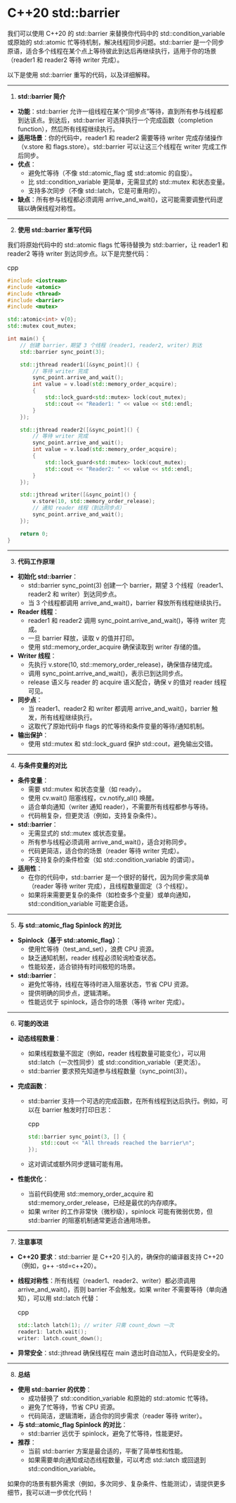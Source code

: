 # C++20  std::barrier

我们可以使用 C++20 的 std::barrier 来替换你代码中的 std::condition_variable 或原始的 std::atomic<bool> 忙等待机制，解决线程同步问题。std::barrier 是一个同步原语，适合多个线程在某个点上等待彼此到达后再继续执行，适用于你的场景（reader1 和 reader2 等待 writer 完成）。

以下是使用 std::barrier 重写的代码，以及详细解释。

------

1. **std::barrier 简介**

- **功能**：std::barrier 允许一组线程在某个“同步点”等待，直到所有参与线程都到达该点。到达后，std::barrier 可选择执行一个完成函数（completion function），然后所有线程继续执行。
- **适用场景**：你的代码中，reader1 和 reader2 需要等待 writer 完成存储操作（v.store 和 flags.store）。std::barrier 可以让这三个线程在 writer 完成工作后同步。
- **优点**：
  - 避免忙等待（不像 std::atomic_flag 或 std::atomic<bool> 的自旋）。
  - 比 std::condition_variable 更简单，无需显式的 std::mutex 和状态变量。
  - 支持多次同步（不像 std::latch，它是可重用的）。
- **缺点**：所有参与线程都必须调用 arrive_and_wait()，这可能需要调整代码逻辑以确保线程对称性。

------

2. **使用 std::barrier 重写代码**

我们将原始代码中的 std::atomic<bool> flags 忙等待替换为 std::barrier，让 reader1 和 reader2 等待 writer 到达同步点。以下是完整代码：

cpp

```cpp
#include <iostream>
#include <atomic>
#include <thread>
#include <barrier>
#include <mutex>

std::atomic<int> v{0};
std::mutex cout_mutex;

int main() {
    // 创建 barrier，期望 3 个线程（reader1, reader2, writer）到达
    std::barrier sync_point(3);

    std::jthread reader1([&sync_point]() {
        // 等待 writer 完成
        sync_point.arrive_and_wait();
        int value = v.load(std::memory_order_acquire);
        {
            std::lock_guard<std::mutex> lock(cout_mutex);
            std::cout << "Reader1: " << value << std::endl;
        }
    });

    std::jthread reader2([&sync_point]() {
        // 等待 writer 完成
        sync_point.arrive_and_wait();
        int value = v.load(std::memory_order_acquire);
        {
            std::lock_guard<std::mutex> lock(cout_mutex);
            std::cout << "Reader2: " << value << std::endl;
        }
    });

    std::jthread writer([&sync_point]() {
        v.store(10, std::memory_order_release);
        // 通知 reader 线程（到达同步点）
        sync_point.arrive_and_wait();
    });

    return 0;
}
```

------

3. **代码工作原理**

- **初始化 std::barrier**：
  - std::barrier sync_point(3) 创建一个 barrier，期望 3 个线程（reader1、reader2 和 writer）到达同步点。
  - 当 3 个线程都调用 arrive_and_wait()，barrier 释放所有线程继续执行。
- **Reader 线程**：
  - reader1 和 reader2 调用 sync_point.arrive_and_wait()，等待 writer 完成。
  - 一旦 barrier 释放，读取 v 的值并打印。
  - 使用 std::memory_order_acquire 确保读取到 writer 存储的值。
- **Writer 线程**：
  - 先执行 v.store(10, std::memory_order_release)，确保值存储完成。
  - 调用 sync_point.arrive_and_wait()，表示已到达同步点。
  - release 语义与 reader 的 acquire 语义配合，确保 v 的值对 reader 线程可见。
- **同步点**：
  - 当 reader1、reader2 和 writer 都调用 arrive_and_wait()，barrier 触发，所有线程继续执行。
  - 这取代了原始代码中 flags 的忙等待和条件变量的等待/通知机制。
- **输出保护**：
  - 使用 std::mutex 和 std::lock_guard 保护 std::cout，避免输出交错。

------

4. **与条件变量的对比**

- **条件变量**：
  - 需要 std::mutex 和状态变量（如 ready）。
  - 使用 cv.wait() 阻塞线程，cv.notify_all() 唤醒。
  - 适合单向通知（writer 通知 reader），不需要所有线程都参与等待。
  - 代码稍复杂，但更灵活（例如，支持复杂条件）。
- **std::barrier**：
  - 无需显式的 std::mutex 或状态变量。
  - 所有参与线程必须调用 arrive_and_wait()，适合对称同步。
  - 代码更简洁，适合你的场景（reader 等待 writer 完成）。
  - 不支持复杂的条件检查（如 std::condition_variable 的谓词）。
- **适用性**：
  - 在你的代码中，std::barrier 是一个很好的替代，因为同步需求简单（reader 等待 writer 完成），且线程数量固定（3 个线程）。
  - 如果将来需要更复杂的条件（如检查多个变量）或单向通知，std::condition_variable 可能更合适。

------

5. **与 std::atomic_flag Spinlock 的对比**

- **Spinlock（基于 std::atomic_flag）**：
  - 使用忙等待（test_and_set），浪费 CPU 资源。
  - 缺乏通知机制，reader 线程必须轮询检查状态。
  - 性能较差，适合锁持有时间极短的场景。
- **std::barrier**：
  - 避免忙等待，线程在等待时进入阻塞状态，节省 CPU 资源。
  - 提供明确的同步点，逻辑清晰。
  - 性能远优于 spinlock，适合你的场景（等待 writer 完成）。

------

6. **可能的改进**

- **动态线程数量**：

  - 如果线程数量不固定（例如，reader 线程数量可能变化），可以用 std::latch（一次性同步）或 std::condition_variable（更灵活）。
  - std::barrier 要求预先知道参与线程数量（sync_point(3)）。

- **完成函数**：

  - std::barrier 支持一个可选的完成函数，在所有线程到达后执行。例如，可以在 barrier 触发时打印日志：

    cpp

    ```cpp
    std::barrier sync_point(3, [] {
        std::cout << "All threads reached the barrier\n";
    });
    ```

  - 这对调试或额外同步逻辑可能有用。

- **性能优化**：

  - 当前代码使用 std::memory_order_acquire 和 std::memory_order_release，已经是最优的内存顺序。
  - 如果 writer 的工作非常快（微秒级），spinlock 可能有微弱优势，但 std::barrier 的阻塞机制通常更适合通用场景。

------

7. **注意事项**

- **C++20 要求**：std::barrier 是 C++20 引入的，确保你的编译器支持 C++20（例如，g++ -std=c++20）。

- **线程对称性**：所有线程（reader1、reader2、writer）都必须调用 arrive_and_wait()，否则 barrier 不会触发。如果 writer 不需要等待（单向通知），可以用 std::latch 代替：

  cpp

  ```cpp
  std::latch latch(1); // writer 只需 count_down 一次
  reader1: latch.wait();
  writer: latch.count_down();
  ```

- **异常安全**：std::jthread 确保线程在 main 退出时自动加入，代码是安全的。

------

8. **总结**

- **使用 std::barrier 的优势**：
  - 成功替换了 std::condition_variable 和原始的 std::atomic<bool> 忙等待。
  - 避免了忙等待，节省 CPU 资源。
  - 代码简洁，逻辑清晰，适合你的同步需求（reader 等待 writer）。
- **与 std::atomic_flag Spinlock 的对比**：
  - std::barrier 远优于 spinlock，避免了忙等待，性能更好。
- **推荐**：
  - 当前 std::barrier 方案是最合适的，平衡了简单性和性能。
  - 如果需要单向通知或动态线程数量，可以考虑 std::latch 或回退到 std::condition_variable。

如果你的场景有额外需求（例如，多次同步、复杂条件、性能测试），请提供更多细节，我可以进一步优化代码！